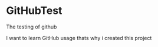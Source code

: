 # GitHubTest
The testing of github 


I want to learn GitHub usage thats why i created this project
